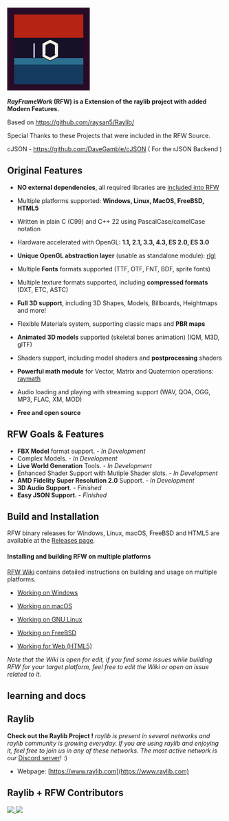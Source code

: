 

![logo](https://github.com/HermitsHouseDevs/RayFW/blob/master/logo/RFW192x192.png)

***RayFrameWork* (RFW) is a Extension of the raylib project with added Modern Features.**

Based on https://github.com/raysan5/Raylib/

Special Thanks to these Projects that were included in the RFW Source. 

cJSON - https://github.com/DaveGamble/cJSON ( For the rJSON Backend ) 

Original Features
--------
  - **NO external dependencies**, all required libraries are [included into RFW](https://github.com/HermitsHouseDevs/RayFW/tree/master/src/external)
  - Multiple platforms supported: **Windows, Linux, MacOS, FreeBSD, HTML5**
  - Written in plain C (C99) and C++ 22 using PascalCase/camelCase notation
  - Hardware accelerated with OpenGL: **1.1, 2.1, 3.3, 4.3, ES 2.0, ES 3.0**
  - **Unique OpenGL abstraction layer** (usable as standalone module): [rlgl](https://github.com/HermitsHouseDevs/RayFW/blob/master/src/rlgl.h)
  - Multiple **Fonts** formats supported (TTF, OTF, FNT, BDF, sprite fonts)
  - Multiple texture formats supported, including **compressed formats** (DXT, ETC, ASTC)
  - **Full 3D support**, including 3D Shapes, Models, Billboards, Heightmaps and more! 
  - Flexible Materials system, supporting classic maps and **PBR maps**
  - **Animated 3D models** supported (skeletal bones animation) (IQM, M3D, glTF)
  - Shaders support, including model shaders and **postprocessing** shaders
  - **Powerful math module** for Vector, Matrix and Quaternion operations: [raymath](https://github.com/HermitsHouseDevs/RayFW/blob/master/src/raymath.h)
  - Audio loading and playing with streaming support (WAV, QOA, OGG, MP3, FLAC, XM, MOD)

  - **Free and open source**

RFW Goals & Features 
--------
- **FBX Model** format support. *- In Development* 
- Complex Models. *- In Development* 
- **Live World Generation** Tools. *- In Development* 
- Enhanced Shader Support with Mutiple Shader slots. *- In Development* 
- **AMD Fidelity Super Resolution 2.0** Support. *- In Development* 
- **3D Audio Support**.  *- Finished* 
- **Easy JSON Support**.  *- Finished* 

Build and Installation
----------------------

RFW binary releases for Windows, Linux, macOS, FreeBSD and HTML5 are available at the [Releases page](https://github.com/HermitsHouseDevs/RayFW/releases/).

#### Installing and building RFW on multiple platforms

[RFW Wiki](https://github.com/HermitsHouseDevs/RayFW/wiki#development-platforms) contains detailed instructions on building and usage on multiple platforms.

 - [Working on Windows](https://github.com/HermitsHouseDevs/RayFW/wiki/Working-on-Windows)
 - [Working on macOS](https://github.com/HermitsHouseDevs/RayFW/wiki/Working-on-macOS)
 - [Working on GNU Linux](https://github.com/HermitsHouseDevs/RayFW/wiki/Working-on-GNU-Linux)

 - [Working on FreeBSD](https://github.com/HermitsHouseDevs/RayFW/wiki/Working-on-FreeBSD)

 - [Working for Web (HTML5)](https://github.com/HermitsHouseDevs/RayFW/wiki/Working-for-Web-(HTML5))

*Note that the Wiki is open for edit, if you find some issues while building RFW for your target platform, feel free to edit the Wiki or open an issue related to it.*

learning and docs
------------------


Raylib
---------------------

**Check out the Raylib Project !**
*raylib is present in several networks and raylib community is growing everyday. If you are using raylib and enjoying it, feel free to join us in any of these networks. The most active network is our* [Discord server](https://discord.gg/raylib)! :)

 - Webpage: [https://www.raylib.com](https://www.raylib.com)

Raylib + RFW Contributors
------------

<a href="https://github.com/HermitsHouseDevs/RayFW/graphs/contributors">
  <img src="https://contrib.rocks/image?repo=HermitsHouseDevs/RayFW" />
</a>
<a href="https://github.com/raysan5/raylib/graphs/contributors">
  <img src="https://contrib.rocks/image?repo=raysan5/raylib&max=500&columns=20&anon=1" />
</a>
